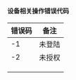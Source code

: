 #### 设备相关操作错误代码

| 错误码 | 备注   |
| ------ | ------ |
| -1     | 未登陆 |
| -2     | 未授权 |
|        |        |
|        |        |
|        |        |

